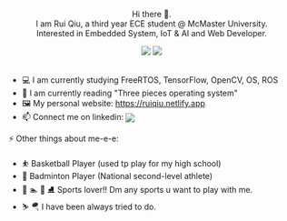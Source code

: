 <p align="center"> Hi there 👋.
  <br/> I am Rui Qiu, a third year ECE student @ McMaster University.
  <br/> Interested in Embedded System, IoT & AI and Web Developer. 
</p>



<div align="center" >
  <a>
<img src="https://github-readme-stats.vercel.app/api?username=rruiqiu&theme=tokyonight&hide=contribs,issues" />
  </a>
  
  <a>
<img src="https://github-readme-stats.vercel.app/api/top-langs/?username=rruiqiu&theme=tokyonight&layout=compact&exclude_repo=FreeRTOS,SPATIAL-MAPPING-USING-TIME-OF-FLIGHT"/> 
  </a>
</div>

<br/>

* 💻 I am currently studying FreeRTOS, TensorFlow, OpenCV, OS, ROS
* 📖 I am currently reading "Three pieces operating system"
* 🖼️ My personal website: https://ruiqiu.netlify.app
* 📫 Connect me on linkedin: <a href="https://www.linkedin.com/in/rruiqiu/">
    <img align="center" src="https://img.shields.io/badge/LinkedIn-Profile-informational?style=social&logo=linkedin&logoColor=blue&label=/in/rui-qiu"/>

</a>


⚡️ Other things about me-e-e:
* ⛹️‍ Basketball Player (used tp play for my high school)
* 🏸 Badminton Player (National second-level athlete)
* 🏓 🏊 🏒 ⛸️ Sports lover!! Dm any sports u want to play with me.
* ⛷️ 🪂 I have been always tried to do.
